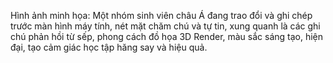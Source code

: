 Hình ảnh minh họa: Một nhóm sinh viên châu Á đang trao đổi và ghi chép trước màn hình máy tính, nét mặt chăm chú và tự tin, xung quanh là các ghi chú phản hồi từ sếp, phong cách đồ họa 3D Render, màu sắc sáng tạo, hiện đại, tạo cảm giác học tập hăng say và hiệu quả.